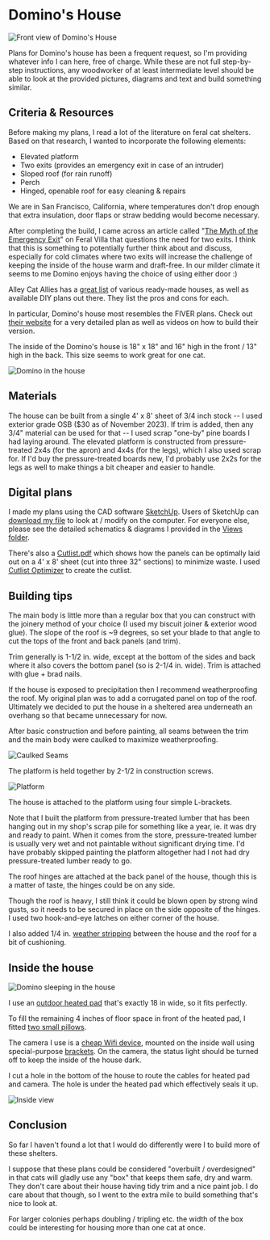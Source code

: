 # Domino's House

![Front view of Domino's House](Pictures/IMG_0609.jpg)

Plans for Domino's house has been a frequent request, so I'm providing whatever info I can here, free of charge. While these are not full step-by-step instructions, any woodworker of at least intermediate level should be able to look at the provided pictures, diagrams and text and build something similar.

## Criteria & Resources 

Before making my plans, I read a lot of the literature on feral cat shelters. Based on that research, I wanted to incorporate the following elements:

* Elevated platform
* Two exits (provides an emergency exit in case of an intruder)
* Sloped roof (for rain runoff)
* Perch
* Hinged, openable roof for easy cleaning & repairs

We are in San Francisco, California, where temperatures don't drop enough that extra insulation, door flaps or straw bedding would become necessary.

After completing the build, I came across an article called "[The Myth of the Emergency Exit](https://feralvilla-com.3dcartstores.com/The-Myth-of-the-Emergency-Exit_ep_43.html)" on Feral Villa that questions the need for two exits. I think that this is something to potentially further think about and discuss, especially for cold climates where two exits will increase the challenge of keeping the inside of the house warm and draft-free. In our milder climate it seems to me Domino enjoys having the choice of using either door :)

Alley Cat Allies has a [great list](https://www.alleycat.org/resources/feral-cat-shelter-options-gallery/) of various ready-made houses, as well as available DIY plans out there. They list the pros and cons for each.

In particular, Domino's house most resembles the FIVER plans. Check out [their website](http://www.fivercats.com) for a very detailed plan as well as videos on how to build their version.

The inside of the Domino's house is 18" x 18" and 16" high in the front / 13" high in the back. This size seems to work great for one cat.

![Domino in the house](Pictures/IMG_1376.jpeg)

## Materials

The house can be built from a single 4' x 8' sheet of 3/4 inch stock -- I used exterior grade OSB ($30 as of November 2023). If trim is added, then any 3/4" material can be used for that -- I used scrap "one-by" pine boards I had laying around. The elevated platform is constructed from pressure-treated 2x4s (for the apron) and 4x4s (for the legs), which I also used scrap for. If I'd buy the pressure-treated boards new, I'd probably use 2x2s for the legs as well to make things a bit cheaper and easier to handle.

## Digital plans

I made my plans using the CAD software [SketchUp](https://www.sketchup.com). Users of SketchUp can [download my file](FeralCatHouse.skp) to look at / modify on the computer. For everyone else, please see the detailed schematics & diagrams I provided in the [Views folder](Views).

There's also a [Cutlist.pdf](Cutlist.pdf) which shows how the panels can be optimally laid out on a 4' x 8' sheet (cut into three 32" sections) to minimize waste. I used [Cutlist Optimizer](https://www.cutlistoptimizer.com) to create the cutlist.


## Building tips

The main body is little more than a regular box that you can construct with the joinery method of your choice (I used my biscuit joiner & exterior wood glue). The slope of the roof is ~9 degrees, so set your blade to that angle to cut the tops of the front and back panels (and trim).

Trim generally is 1-1/2 in. wide, except at the bottom of the sides and back where it also covers the bottom panel (so is 2-1/4 in. wide). Trim is attached with glue + brad nails.

If the house is exposed to precipitation then I recommend weatherproofing the roof. My original plan was to add a corrugated panel on top of the roof. Ultimately we decided to put the house in a sheltered area underneath an overhang so that became unnecessary for now.

After basic construction and before painting, all seams between the trim and the main body were caulked to maximize weatherproofing.

![Caulked Seams](Pictures/IMG_1377.png)

The platform is held together by 2-1/2 in construction screws.

![Platform](Pictures/IMG_0552.jpeg)

The house is attached to the platform using four simple L-brackets.

Note that I built the platform from pressure-treated lumber that has been hanging out in my shop's scrap pile for something like a year, ie. it was dry and ready to paint. When it comes from the store, pressure-treated lumber is usually very wet and not paintable without significant drying time. I'd have probably skipped painting the platform altogether had I not had dry pressure-treated lumber ready to go.

The roof hinges are attached at the back panel of the house, though this is a matter of taste, the hinges could be on any side.

Though the roof is heavy, I still think it could be blown open by strong wind gusts, so it needs to be secured in place on the side opposite of the hinges. I used two hook-and-eye latches on either corner of the house.

I also added 1/4 in. [weather stripping](https://a.co/d/60jw5ea) between the house and the roof for a bit of cushioning.

## Inside the house

![Domino sleeping in the house](Pictures/IMG_0729.jpeg)

I use an [outdoor heated pad](https://a.co/d/8YKrEVJ) that's exactly 18 in wide, so it fits perfectly. 

To fill the remaining 4 inches of floor space in front of the heated pad, I fitted [two small pillows](https://a.co/d/fkmR5th).

The camera I use is a [cheap Wifi device](https://a.co/d/iy7VOdG), mounted on the inside wall using special-purpose [brackets](https://a.co/d/dUVt9Q1). On the camera, the status light should be turned off to keep the inside of the house dark.

I cut a hole in the bottom of the house to route the cables for heated pad and camera. The hole is under the heated pad which effectively seals it up.

![Inside view](Pictures/IMG_0623.jpeg)


## Conclusion

So far I haven't found a lot that I would do differently were I to build more of these shelters.

I suppose that these plans could be considered "overbuilt / overdesigned" in that cats will gladly use any "box" that keeps them safe, dry and warm. They don't care about their house having tidy trim and a nice paint job. I do care about that though, so I went to the extra mile to build something that's nice to look at.

For larger colonies perhaps doubling / tripling etc. the width of the box could be interesting for housing more than one cat at once.
